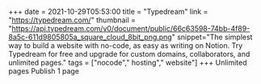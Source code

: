 +++
date = 2021-10-29T05:53:00
title = "Typedream"
link = "https://typedream.com/"
thumbnail = "https://api.typedream.com/v0/document/public/66c63598-74bb-4f89-8a5c-611d9805805a_square_cloud_8bit_png.png"
snippet="The simplest way to build a website with no-code, as easy as writing on Notion. Try Typedream for free and upgrade for custom domains, collaborators, and unlimited pages."
tags = ["nocode"," hosting"," website"]
+++
Unlimited pages
Publish 1 page

